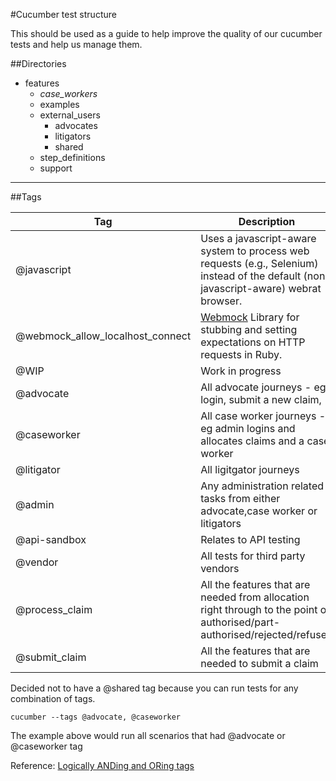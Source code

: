 #Cucumber test structure

This should be used as a guide to help improve the quality of our cucumber tests and help us manage them.

##Directories

- features
	- *case_workers*
	- examples
	- external_users
		+ advocates
		+ litigators
		+ shared
	- step_definitions
	- support

___

##Tags

| Tag                              | Description |
|----------------------------------|-------------|
| @javascript                      | Uses a javascript-aware system to process web requests (e.g., Selenium) instead of the default (non-javascript-aware) webrat browser. |
| @webmock_allow_localhost_connect | [Webmock](https://github.com/bblimke/webmock) Library for stubbing and setting expectations on HTTP requests in Ruby. |
| @WIP								| Work in progress
| @advocate                        | All advocate journeys - eg. login, submit a new claim,   |
| @caseworker                      | All case worker journeys - eg admin logins and allocates claims and a case worker |
| @litigator                       | All ligitgator journeys |
| @admin                           | Any administration related tasks from either advocate,case worker or litigators |
| @api-sandbox                     | Relates to API testing |
| @vendor                          | All tests for third party vendors |
| @process_claim                   | All the features that are needed from allocation right through to the point of authorised/part-authorised/rejected/refused |
| @submit_claim                    | All the features that are needed to submit a claim|

Decided not to have a @shared tag because you can run tests for any combination of tags.

```
cucumber --tags @advocate, @caseworker
```
The example above would run all scenarios that had @advocate or @caseworker tag

Reference: [Logically ANDing and ORing tags](https://github.com/cucumber/cucumber/wiki/Tags#logically-anding-and-oring-tags)
